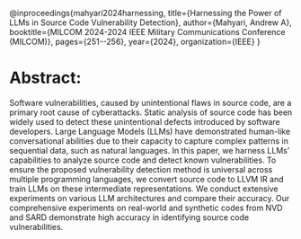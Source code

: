 @inproceedings{mahyari2024harnessing,
  title={Harnessing the Power of LLMs in Source Code Vulnerability Detection},
  author={Mahyari, Andrew A},
  booktitle={MILCOM 2024-2024 IEEE Military Communications Conference (MILCOM)},
  pages={251--256},
  year={2024},
  organization={IEEE}
}


# Abstract:
Software vulnerabilities, caused by unintentional flaws in source code, are a primary root cause of cyberattacks. Static analysis of source code has been widely used to detect these unintentional defects introduced by software developers. Large Language Models (LLMs) have demonstrated human-like conversational abilities due to their capacity to capture complex patterns in sequential data, such as natural languages. In this paper, we harness LLMs’ capabilities to analyze source code and detect known vulnerabilities. To ensure the proposed vulnerability detection method is universal across multiple programming languages, we convert source code to LLVM IR and train LLMs on these intermediate representations. We conduct extensive experiments on various LLM architectures and compare their accuracy. Our comprehensive experiments on real-world and synthetic codes from NVD and SARD demonstrate high accuracy in identifying source code vulnerabilities.